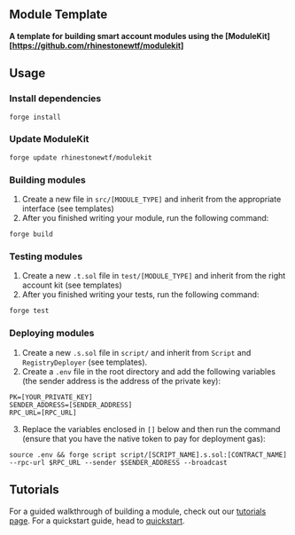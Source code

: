 ## Module Template

**A template for building smart account modules using the [ModuleKit][https://github.com/rhinestonewtf/modulekit]**

## Usage

### Install dependencies

```shell
forge install
```

### Update ModuleKit

```shell
forge update rhinestonewtf/modulekit
```

### Building modules

1. Create a new file in `src/[MODULE_TYPE]` and inherit from the appropriate interface (see templates)
2. After you finished writing your module, run the following command:

```shell
forge build
```

### Testing modules

1. Create a new `.t.sol` file in `test/[MODULE_TYPE]` and inherit from the right account kit (see templates)
2. After you finished writing your tests, run the following command:

```shell
forge test
```

### Deploying modules

1. Create a new `.s.sol` file in `script/` and inherit from `Script` and `RegistryDeployer` (see templates).
2. Create a `.env` file in the root directory and add the following variables (the sender address is the address of the private key):

```shell
PK=[YOUR_PRIVATE_KEY]
SENDER_ADDRESS=[SENDER_ADDRESS]
RPC_URL=[RPC_URL]
```

3. Replace the variables enclosed in `[]` below and then run the command (ensure that you have the native token to pay for deployment gas):

```shell
source .env && forge script script/[SCRIPT_NAME].s.sol:[CONTRACT_NAME] --rpc-url $RPC_URL --sender $SENDER_ADDRESS --broadcast
```

## Tutorials

For a guided walkthrough of building a module, check out our [tutorials page](https://docs.rhinestone.wtf/tutorials). For a quickstart guide, head to [quickstart](https://docs.rhinestone.wtf/quickstart).
